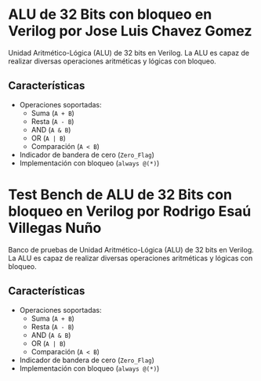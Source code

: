 # ALU de 32 Bits con bloqueo en Verilog por Jose Luis Chavez Gomez

Unidad Aritmético-Lógica (ALU) de 32 bits en Verilog. La ALU es capaz de realizar diversas operaciones aritméticas y lógicas con bloqueo.

## Características
- Operaciones soportadas:
  - Suma (`A + B`)
  - Resta (`A - B`)
  - AND (`A & B`)
  - OR (`A | B`)
  - Comparación (`A < B`)
- Indicador de bandera de cero (`Zero_Flag`)
- Implementación con bloqueo (`always @(*)`)

# Test Bench de ALU de 32 Bits con bloqueo en Verilog por Rodrigo Esaú Villegas Nuño

Banco de pruebas de Unidad Aritmético-Lógica (ALU) de 32 bits en Verilog. La ALU es capaz de realizar diversas operaciones aritméticas y lógicas con bloqueo.

## Características
- Operaciones soportadas:
  - Suma (`A + B`)
  - Resta (`A - B`)
  - AND (`A & B`)
  - OR (`A | B`)
  - Comparación (`A < B`)
- Indicador de bandera de cero (`Zero_Flag`)
- Implementación con bloqueo (`always @(*)`)

